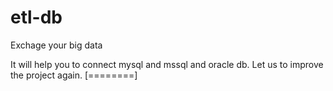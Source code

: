 # etl-db
Exchage your big data

It will help you to connect mysql and mssql and oracle db.
Let us to improve the project again.
[========]
